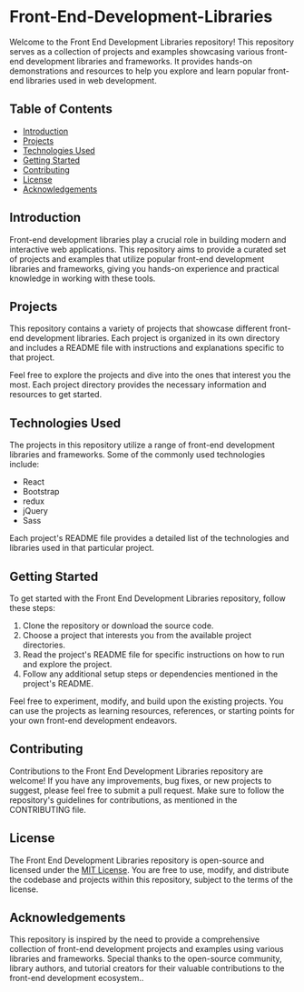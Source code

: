 # Front-End-Development-Libraries

Welcome to the Front End Development Libraries repository! This repository serves as a collection of projects and examples showcasing various front-end development libraries and frameworks. It provides hands-on demonstrations and resources to help you explore and learn popular front-end libraries used in web development.

## Table of Contents

- [Introduction](#introduction)
- [Projects](#projects)
- [Technologies Used](#technologies-used)
- [Getting Started](#getting-started)
- [Contributing](#contributing)
- [License](#license)
- [Acknowledgements](#acknowledgements)

## Introduction

Front-end development libraries play a crucial role in building modern and interactive web applications. This repository aims to provide a curated set of projects and examples that utilize popular front-end development libraries and frameworks, giving you hands-on experience and practical knowledge in working with these tools.

## Projects

This repository contains a variety of projects that showcase different front-end development libraries. Each project is organized in its own directory and includes a README file with instructions and explanations specific to that project.

Feel free to explore the projects and dive into the ones that interest you the most. Each project directory provides the necessary information and resources to get started.

## Technologies Used

The projects in this repository utilize a range of front-end development libraries and frameworks. Some of the commonly used technologies include:

- React
- Bootstrap
- redux
- jQuery
- Sass


Each project's README file provides a detailed list of the technologies and libraries used in that particular project.

## Getting Started

To get started with the Front End Development Libraries repository, follow these steps:

1. Clone the repository or download the source code.
2. Choose a project that interests you from the available project directories.
3. Read the project's README file for specific instructions on how to run and explore the project.
4. Follow any additional setup steps or dependencies mentioned in the project's README.

Feel free to experiment, modify, and build upon the existing projects. You can use the projects as learning resources, references, or starting points for your own front-end development endeavors.

## Contributing

Contributions to the Front End Development Libraries repository are welcome! If you have any improvements, bug fixes, or new projects to suggest, please feel free to submit a pull request. Make sure to follow the repository's guidelines for contributions, as mentioned in the CONTRIBUTING file.

## License

The Front End Development Libraries repository is open-source and licensed under the [MIT License](https://opensource.org/licenses/MIT). You are free to use, modify, and distribute the codebase and projects within this repository, subject to the terms of the license.

## Acknowledgements

This repository is inspired by the need to provide a comprehensive collection of front-end development projects and examples using various libraries and frameworks. Special thanks to the open-source community, library authors, and tutorial creators for their valuable contributions to the front-end development ecosystem..
